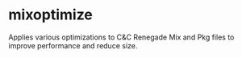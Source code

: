 # mixoptimize
Applies various optimizations to C&amp;C Renegade Mix and Pkg files to improve performance and reduce size.
